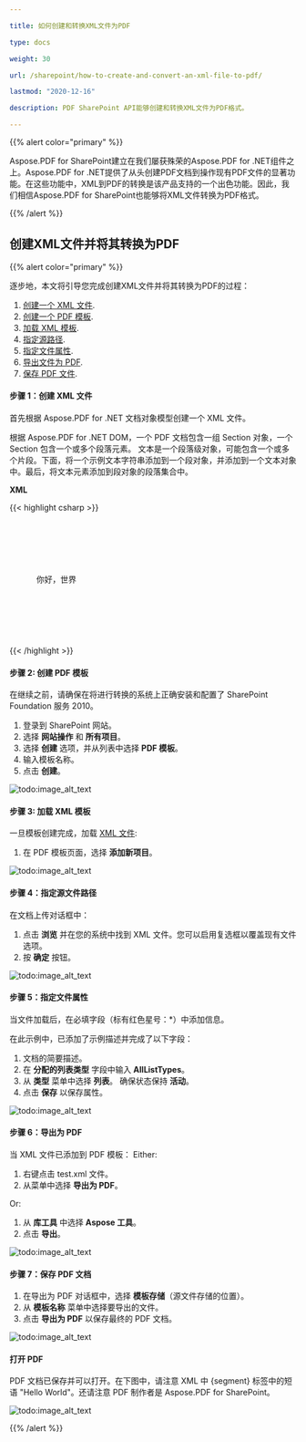 ```yaml
---

title: 如何创建和转换XML文件为PDF

type: docs

weight: 30

url: /sharepoint/how-to-create-and-convert-an-xml-file-to-pdf/

lastmod: "2020-12-16"

description: PDF SharePoint API能够创建和转换XML文件为PDF格式。

---
```


{{% alert color="primary" %}}

Aspose.PDF for SharePoint建立在我们屡获殊荣的Aspose.PDF for .NET组件之上。Aspose.PDF for .NET提供了从头创建PDF文档到操作现有PDF文件的显著功能。在这些功能中，XML到PDF的转换是该产品支持的一个出色功能。因此，我们相信Aspose.PDF for SharePoint也能够将XML文件转换为PDF格式。

{{% /alert %}}

## **创建XML文件并将其转换为PDF**

{{% alert color="primary" %}}

逐步地，本文将引导您完成创建XML文件并将其转换为PDF的过程：


1. [创建一个 XML 文件](/pdf/sharepoint/how-to-create-and-convert-an-xml-file-to-pdf/#step-1-create-xml-file).
2. [创建一个 PDF 模板](/pdf/sharepoint/how-to-create-and-convert-an-xml-file-to-pdf/#step-2-create-pdf-template).
3. [加载 XML 模板](/pdf/sharepoint/how-to-create-and-convert-an-xml-file-to-pdf/#step-3-load-xml-template).
4. [指定源路径](/pdf/sharepoint/how-to-create-and-convert-an-xml-file-to-pdf/#step-4-specify-source-file-path).
5. [指定文件属性](/pdf/sharepoint/how-to-create-and-convert-an-xml-file-to-pdf/#step-5-specify-file-properties).
6. [导出文件为 PDF](/pdf/sharepoint/how-to-create-and-convert-an-xml-file-to-pdf/#step-6-export-to-pdf).
7. [保存 PDF 文件](/pdf/sharepoint/how-to-create-and-convert-an-xml-file-to-pdf/#step-7-save-pdf-document).

#### **步骤 1：创建 XML 文件**
首先根据 Aspose.PDF for .NET 文档对象模型创建一个 XML 文件。

根据 Aspose.PDF for .NET DOM，一个 PDF 文档包含一组 Section 对象，一个 Section 包含一个或多个段落元素。
 文本是一个段落级对象，可能包含一个或多个片段。下面，将一个示例文本字符串添加到一个段对象，并添加到一个文本对象中。最后，将文本元素添加到段对象的段落集合中。

**XML**

{{< highlight csharp >}}



<?xml version="1.0" encoding="utf-8" ?>

  <Pdf xmlns="Aspose.PDF">

   <Section>

    <Text>

            <Segment>你好，世界</Segment>

    </Text>

   </Section>

  </Pdf>



{{< /highlight >}}
#### **步骤 2: 创建 PDF 模板**
在继续之前，请确保在将进行转换的系统上正确安装和配置了 SharePoint Foundation 服务 2010。

1. 登录到 SharePoint 网站。
1. 选择 **网站操作** 和 **所有项目**。
1. 选择 **创建** 选项，并从列表中选择 **PDF 模板**。
1. 输入模板名称。
1. 点击 **创建**。




![todo:image_alt_text](how-to-create-and-convert-an-xml-file-to-pdf_1.png)
#### **步骤 3: 加载 XML 模板**

一旦模板创建完成，加载 [XML 文件](/pdf/sharepoint/how-to-create-and-convert-an-xml-file-to-pdf/):
1. 在 PDF 模板页面，选择 **添加新项目**。




![todo:image_alt_text](how-to-create-and-convert-an-xml-file-to-pdf_2.png)
#### **步骤 4：指定源文件路径**
在文档上传对话框中：

1. 点击 **浏览** 并在您的系统中找到 XML 文件。您可以启用复选框以覆盖现有文件选项。
1. 按 **确定** 按钮。




![todo:image_alt_text](how-to-create-and-convert-an-xml-file-to-pdf_3.png)
#### **步骤 5：指定文件属性**
当文件加载后，在必填字段（标有红色星号：*）中添加信息。

在此示例中，已添加了示例描述并完成了以下字段：

1. 文档的简要描述。
1. 在 **分配的列表类型** 字段中输入 **AllListTypes**。
1. 从 **类型** 菜单中选择 **列表**。
   确保状态保持 **活动**。
1. 点击 **保存** 以保存属性。




![todo:image_alt_text](how-to-create-and-convert-an-xml-file-to-pdf_4.png)
#### **步骤 6：导出为 PDF**

当 XML 文件已添加到 PDF 模板：
Either:

1. 右键点击 test.xml 文件。
1. 从菜单中选择 **导出为 PDF**。

Or:

1. 从 **库工具** 中选择 **Aspose 工具**。
1. 点击 **导出**。

![todo:image_alt_text](how-to-create-and-convert-an-xml-file-to-pdf_5.png)
#### **步骤 7：保存 PDF 文档**
1. 在导出为 PDF 对话框中，选择 **模板存储**（源文件存储的位置）。
1. 从 **模板名称** 菜单中选择要导出的文件。
1. 点击 **导出为 PDF** 以保存最终的 PDF 文档。

![todo:image_alt_text](how-to-create-and-convert-an-xml-file-to-pdf_6.png)
#### **打开 PDF**
PDF 文档已保存并可以打开。在下图中，请注意 XML 中 {segment} 标签中的短语 "Hello World"。还请注意 PDF 制作者是 Aspose.PDF for SharePoint。

![todo:image_alt_text](how-to-create-and-convert-an-xml-file-to-pdf_7.png)

{{% /alert %}}